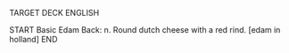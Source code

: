 TARGET DECK
ENGLISH

START
Basic
Edam
Back: n. Round dutch cheese with a red rind. [edam in holland]
END
